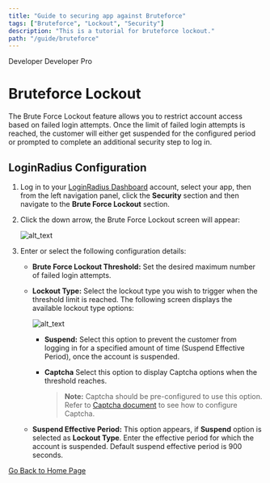 ```yaml
---
title: "Guide to securing app against Bruteforce"
tags: ["Bruteforce", "Lockout", "Security"]
description: "This is a tutorial for bruteforce lockout."
path: "/guide/bruteforce"
---
```


<span class="developer plan-tag">Developer</span>
<span class="devloper-premium plan-tag">Developer Pro</span>

# Bruteforce Lockout

The Brute Force Lockout feature allows you to restrict account access based on failed login attempts. Once the limit of failed login attempts is reached, the customer will either get suspended for the configured period or prompted to complete an additional security step to log in.

## LoginRadius Configuration

1. Log in to your <a href="https://dashboard.loginradius.com/dashboard" target="_blank">LoginRadius Dashboard</a> account, select your app, then from the left navigation panel, click the **Security** section and then navigate to the **Brute Force Lockout** section.

2. Click the down arrow, the Brute Force Lockout screen will appear:

   ![alt_text](images/main.png "image_tooltip")

3. Enter or select the following configuration details:

   - **Brute Force Lockout Threshold:** Set the desired maximum number of failed login attempts.

   - **Lockout Type:** Select the lockout type you wish to trigger when the threshold limit is reached. The following screen displays the available lockout type options:

     ![alt_text](images/lockout-type.png "image_tooltip")

     - **Suspend:** Select this option to prevent the customer from logging in for a specified amount of time (Suspend Effective Period), once the account is suspended.

     - **Captcha** Select this option to display Captcha options when the threshold reaches. 
       > **Note:** Captcha should be pre-configured to use this option. Refer to [Captcha document](/guide/captcha) to see how to configure Captcha.

   - **Suspend Effective Period:** This option appears, if **Suspend** option is selected as **Lockout Type**. Enter the effective period for which the account is suspended. Default suspend effective period is 900 seconds.

[Go Back to Home Page](/)
